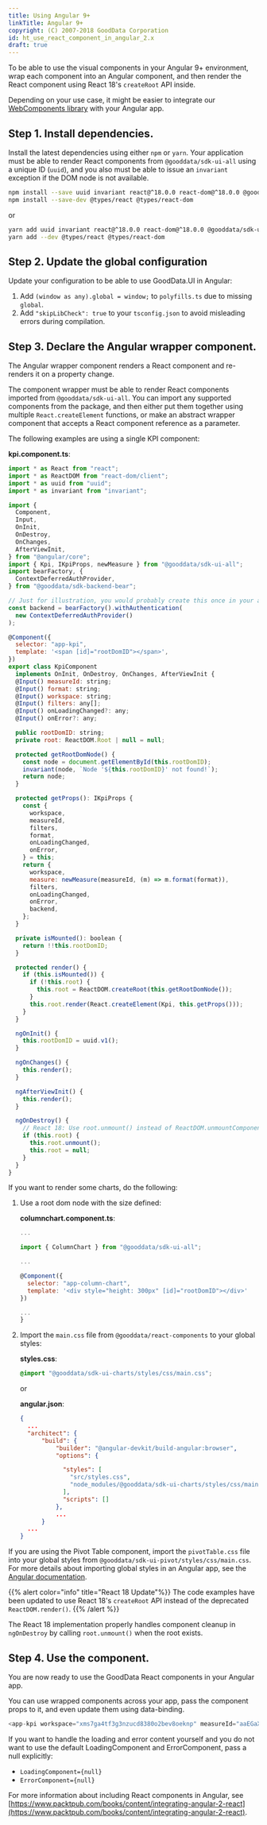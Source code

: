 ```yaml
---
title: Using Angular 9+
linkTitle: Angular 9+
copyright: (C) 2007-2018 GoodData Corporation
id: ht_use_react_component_in_angular_2.x
draft: true
---
```


<!-- Bear specific? -->

To be able to use the visual components in your Angular 9+ environment, wrap each component into an Angular component, and then render the React component using React 18's `createRoot` API inside.

Depending on your use case, it might be easier to integrate our [WebComponents library](../../../learn/web_components/) with your Angular app.

## Step 1. Install dependencies.


Install the latest dependencies using either `npm` or `yarn`. Your application must be able to render React components from `@gooddata/sdk-ui-all` using a unique ID \(`uuid`\), and you also must be able to issue an `invariant` exception if the DOM node is not available.

```bash
npm install --save uuid invariant react@^18.0.0 react-dom@^18.0.0 @gooddata/sdk-ui-all @gooddata/sdk-backend-bear
npm install --save-dev @types/react @types/react-dom
```

or

```bash
yarn add uuid invariant react@^18.0.0 react-dom@^18.0.0 @gooddata/sdk-ui-all @gooddata/sdk-backend-bear
yarn add --dev @types/react @types/react-dom
```

## Step 2. Update the global configuration

Update your configuration to be able to use GoodData.UI in Angular:

1. Add `(window as any).global = window;` to `polyfills.ts` due to missing `global`.
2. Add `"skipLibCheck": true` to your `tsconfig.json` to avoid misleading errors during compilation.

## Step 3. Declare the Angular wrapper component.

The Angular wrapper component renders a React component and re-renders it on a property change.

The component wrapper must be able to render React components imported from `@gooddata/sdk-ui-all`.
You can import any supported components from the package, and then either put them together using multiple `React.createElement` functions, or make an abstract wrapper component that accepts a React component reference as a parameter.

The following examples are using a single KPI component:

**kpi.component.ts**:

```javascript
import * as React from "react";
import * as ReactDOM from "react-dom/client";
import * as uuid from "uuid";
import * as invariant from "invariant";

import {
  Component,
  Input,
  OnInit,
  OnDestroy,
  OnChanges,
  AfterViewInit,
} from "@angular/core";
import { Kpi, IKpiProps, newMeasure } from "@gooddata/sdk-ui-all";
import bearFactory, {
  ContextDeferredAuthProvider,
} from "@gooddata/sdk-backend-bear";

// Just for illustration, you would probably create this once in your app and import here
const backend = bearFactory().withAuthentication(
  new ContextDeferredAuthProvider()
);

@Component({
  selector: "app-kpi",
  template: '<span [id]="rootDomID"></span>',
})
export class KpiComponent
  implements OnInit, OnDestroy, OnChanges, AfterViewInit {
  @Input() measureId: string;
  @Input() format: string;
  @Input() workspace: string;
  @Input() filters: any[];
  @Input() onLoadingChanged?: any;
  @Input() onError?: any;

  public rootDomID: string;
  private root: ReactDOM.Root | null = null;

  protected getRootDomNode() {
    const node = document.getElementById(this.rootDomID);
    invariant(node, `Node '${this.rootDomID}' not found!`);
    return node;
  }

  protected getProps(): IKpiProps {
    const {
      workspace,
      measureId,
      filters,
      format,
      onLoadingChanged,
      onError,
    } = this;
    return {
      workspace,
      measure: newMeasure(measureId, (m) => m.format(format)),
      filters,
      onLoadingChanged,
      onError,
      backend,
    };
  }

  private isMounted(): boolean {
    return !!this.rootDomID;
  }

  protected render() {
    if (this.isMounted()) {
      if (!this.root) {
        this.root = ReactDOM.createRoot(this.getRootDomNode());
      }
      this.root.render(React.createElement(Kpi, this.getProps()));
    }
  }

  ngOnInit() {
    this.rootDomID = uuid.v1();
  }

  ngOnChanges() {
    this.render();
  }

  ngAfterViewInit() {
    this.render();
  }

  ngOnDestroy() {
    // React 18: Use root.unmount() instead of ReactDOM.unmountComponentAtNode
    if (this.root) {
      this.root.unmount();
      this.root = null;
    }
  }
}
```

If you want to render some charts, do the following:

1. Use a root dom node with the size defined:

    **columnchart.component.ts**:

    ```javascript
    ...

    import { ColumnChart } from "@gooddata/sdk-ui-all";

    ...

    @Component({
      selector: "app-column-chart",
      template: '<div style="height: 300px" [id]="rootDomID"></div>'
    })

    ...
    }
    ```

2. Import the `main.css` file from `@gooddata/react-components` to your global styles:

    **styles.css**:

    ```css
    @import "@gooddata/sdk-ui-charts/styles/css/main.css";
    ```

    or

    **angular.json**:

    ```json
    {
      ...
      "architect": {
          "build": {
              "builder": "@angular-devkit/build-angular:browser",
              "options": {

                "styles": [
                  "src/styles.css",
                  "node_modules/@gooddata/sdk-ui-charts/styles/css/main.css"
                ],
                "scripts": []
              },
              ...
          }
      ...
    }

    ```

If you are using the Pivot Table component, import the `pivotTable.css` file into your global styles from `@gooddata/sdk-ui-pivot/styles/css/main.css`. For more details about importing global styles in an Angular app, see the [Angular documentation](https://angular.io/guide/workspace-config#styles-and-scripts-configuration).

{{% alert color="info" title="React 18 Update"%}}
The code examples have been updated to use React 18's `createRoot` API instead of the deprecated `ReactDOM.render()`.
{{% /alert %}}

The React 18 implementation properly handles component cleanup in `ngOnDestroy` by calling `root.unmount()` when the root exists.

## Step 4. Use the component.

You are now ready to use the GoodData React components in your Angular app.

You can use wrapped components across your app, pass the component props to it, and even update them using data-binding.

```javascript
<app-kpi workspace="xms7ga4tf3g3nzucd8380o2bev8oeknp" measureId="aaEGaXAEgB7U"></app-kpi>
```

If you want to handle the loading and error content yourself and you do not want to use the default LoadingComponent and ErrorComponent, pass a null explicitly:

-   `LoadingComponent={null}`
-   `ErrorComponent={null}`

For more information about including React components in Angular, see [https://www.packtpub.com/books/content/integrating-angular-2-react](https://www.packtpub.com/books/content/integrating-angular-2-react).